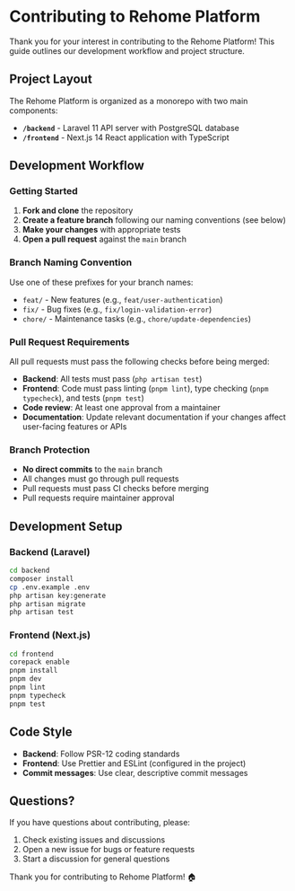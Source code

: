 # Contributing to Rehome Platform

Thank you for your interest in contributing to the Rehome Platform! This guide outlines our development workflow and project structure.

## Project Layout

The Rehome Platform is organized as a monorepo with two main components:

- **`/backend`** - Laravel 11 API server with PostgreSQL database
- **`/frontend`** - Next.js 14 React application with TypeScript

## Development Workflow

### Getting Started

1. **Fork and clone** the repository
2. **Create a feature branch** following our naming conventions (see below)
3. **Make your changes** with appropriate tests
4. **Open a pull request** against the `main` branch

### Branch Naming Convention

Use one of these prefixes for your branch names:

- `feat/` - New features (e.g., `feat/user-authentication`)
- `fix/` - Bug fixes (e.g., `fix/login-validation-error`)
- `chore/` - Maintenance tasks (e.g., `chore/update-dependencies`)

### Pull Request Requirements

All pull requests must pass the following checks before being merged:

- **Backend**: All tests must pass (`php artisan test`)
- **Frontend**: Code must pass linting (`pnpm lint`), type checking (`pnpm typecheck`), and tests (`pnpm test`)
- **Code review**: At least one approval from a maintainer
- **Documentation**: Update relevant documentation if your changes affect user-facing features or APIs

### Branch Protection

- **No direct commits** to the `main` branch
- All changes must go through pull requests
- Pull requests must pass CI checks before merging
- Pull requests require maintainer approval

## Development Setup

### Backend (Laravel)
```bash
cd backend
composer install
cp .env.example .env
php artisan key:generate
php artisan migrate
php artisan test
```

### Frontend (Next.js)
```bash
cd frontend
corepack enable
pnpm install
pnpm dev
pnpm lint
pnpm typecheck
pnpm test
```

## Code Style

- **Backend**: Follow PSR-12 coding standards
- **Frontend**: Use Prettier and ESLint (configured in the project)
- **Commit messages**: Use clear, descriptive commit messages

## Questions?

If you have questions about contributing, please:

1. Check existing issues and discussions
2. Open a new issue for bugs or feature requests
3. Start a discussion for general questions

Thank you for contributing to Rehome Platform! 🏠